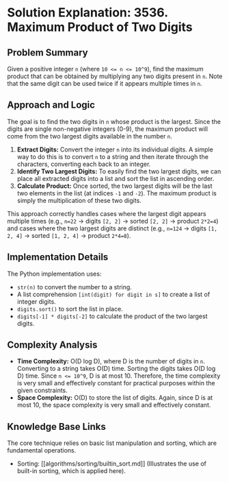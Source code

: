 # Solution Explanation: 3536. Maximum Product of Two Digits

## Problem Summary

Given a positive integer `n` (where `10 <= n <= 10^9`), find the maximum product that can be obtained by multiplying any two digits present in `n`. Note that the same digit can be used twice if it appears multiple times in `n`.

## Approach and Logic

The goal is to find the two digits in `n` whose product is the largest. Since the digits are single non-negative integers (0-9), the maximum product will come from the two largest digits available in the number `n`.

1.  **Extract Digits:** Convert the integer `n` into its individual digits. A simple way to do this is to convert `n` to a string and then iterate through the characters, converting each back to an integer.
2.  **Identify Two Largest Digits:** To easily find the two largest digits, we can place all extracted digits into a list and sort the list in ascending order.
3.  **Calculate Product:** Once sorted, the two largest digits will be the last two elements in the list (at indices `-1` and `-2`). The maximum product is simply the multiplication of these two digits.

This approach correctly handles cases where the largest digit appears multiple times (e.g., `n=22` -> digits `[2, 2]` -> sorted `[2, 2]` -> product `2*2=4`) and cases where the two largest digits are distinct (e.g., `n=124` -> digits `[1, 2, 4]` -> sorted `[1, 2, 4]` -> product `2*4=8`).

## Implementation Details

The Python implementation uses:
*   `str(n)` to convert the number to a string.
*   A list comprehension `[int(digit) for digit in s]` to create a list of integer digits.
*   `digits.sort()` to sort the list in place.
*   `digits[-1] * digits[-2]` to calculate the product of the two largest digits.

## Complexity Analysis

*   **Time Complexity:** O(D log D), where D is the number of digits in `n`. Converting to a string takes O(D) time. Sorting the digits takes O(D log D) time. Since `n <= 10^9`, D is at most 10. Therefore, the time complexity is very small and effectively constant for practical purposes within the given constraints.
*   **Space Complexity:** O(D) to store the list of digits. Again, since D is at most 10, the space complexity is very small and effectively constant.

## Knowledge Base Links

The core technique relies on basic list manipulation and sorting, which are fundamental operations.
*   Sorting: [[algorithms/sorting/builtin_sort.md]] (Illustrates the use of built-in sorting, which is applied here). 